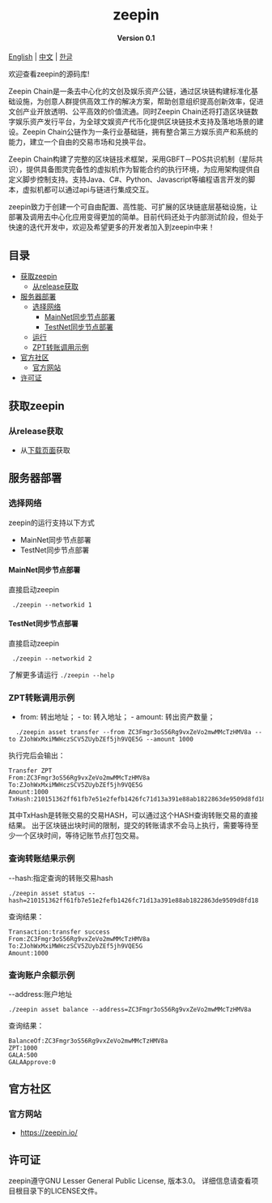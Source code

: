 
<h1 align="center">zeepin </h1>
<h4 align="center">Version 0.1 </h4>

[English](README.md) | [中文](README_CN.md) | [한글](README_KO.md)


欢迎查看zeepin的源码库!

Zeepin Chain是一条去中心化的文创及娱乐资产公链，通过区块链构建标准化基础设施，为创意人群提供高效工作的解决方案，帮助创意组织提高创新效率，促进文创产业开放透明、公平高效的价值流通。同时Zeepin Chain还将打造区块链数字娱乐资产发行平台，为全球文娱资产代币化提供区块链技术支持及落地场景的建设。Zeepin Chain公链作为一条行业基础链，拥有整合第三方娱乐资产和系统的能力，建立一个自由的交易市场和兑换平台。

Zeepin Chain构建了完整的区块链技术框架，采用GBFT－POS共识机制（星际共识），提供具备图灵完备性的虚拟机作为智能合约的执行环境，为应用架构提供自定义脚步控制支持。支持Java、C#、Python、Javascript等编程语言开发的脚本，虚拟机都可以通过api与链进行集成交互。

zeepin致力于创建一个可自由配置、高性能、可扩展的区块链底层基础设施，让部署及调用去中心化应用变得更加的简单。目前代码还处于内部测试阶段，但处于快速的迭代开发中，欢迎及希望更多的开发者加入到zeepin中来！


## 目录

* [获取zeepin](#获取zeepin)
    * [从release获取](#从release获取)
* [服务器部署](#服务器部署)
    * [选择网络](#选择网络)
        * [MainNet同步节点部署](#mainnet同步节点部署)
        * [TestNet同步节点部署](#testnet同步节点部署)
    * [运行](#运行)
    * [ZPT转账调用示例](#zpt转账调用示例)
* [官方社区](#官方社区)
    * [官方网站](#官方网站)
* [许可证](#许可证)


## 获取zeepin
### 从release获取
- 从[下载页面](https://github.com/zeepin/zeepinChain/releases)获取

## 服务器部署
### 选择网络
zeepin的运行支持以下方式

* MainNet同步节点部署
* TestNet同步节点部署

#### MainNet同步节点部署

直接启动zeepin

   ```
	./zeepin --networkid 1
   ```

#### TestNet同步节点部署

直接启动zeepin

   ```
	./zeepin --networkid 2
   ```

了解更多请运行 `./zeepin --help`


### ZPT转账调用示例
   - from: 转出地址； - to: 转入地址； - amount: 转出资产数量；

```shell
  ./zeepin asset transfer --from ZC3Fmgr3oS56Rg9vxZeVo2mwMMcTzHMV8a --to ZJohWxMxiMWHczSCV5ZUybZEf5jh9VQE5G --amount 1000
```

执行完后会输出：

```
Transfer ZPT
From:ZC3Fmgr3oS56Rg9vxZeVo2mwMMcTzHMV8a
To:ZJohWxMxiMWHczSCV5ZUybZEf5jh9VQE5G
Amount:1000
TxHash:210151362ff61fb7e51e2fefb1426fc71d13a391e88ab1822863de9509d8fd18
```
其中TxHash是转账交易的交易HASH，可以通过这个HASH查询转账交易的直接结果。
出于区块链出块时间的限制，提交的转账请求不会马上执行，需要等待至少一个区块时间，等待记账节点打包交易。

### 查询转账结果示例

--hash:指定查询的转账交易hash
```shell
./zeepin asset status --hash=210151362ff61fb7e51e2fefb1426fc71d13a391e88ab1822863de9509d8fd18
```
查询结果：
```shell
Transaction:transfer success
From:ZC3Fmgr3oS56Rg9vxZeVo2mwMMcTzHMV8a
To:ZJohWxMxiMWHczSCV5ZUybZEf5jh9VQE5G
Amount:1000
```

### 查询账户余额示例

--address:账户地址

```shell
./zeepin asset balance --address=ZC3Fmgr3oS56Rg9vxZeVo2mwMMcTzHMV8a
```
查询结果：
```shell
BalanceOf:ZC3Fmgr3oS56Rg9vxZeVo2mwMMcTzHMV8a
ZPT:1000
GALA:500
GALAApprove:0
```


## 官方社区

### 官方网站

- https://zeepin.io/



## 许可证

zeepin遵守GNU Lesser General Public License, 版本3.0。 详细信息请查看项目根目录下的LICENSE文件。
